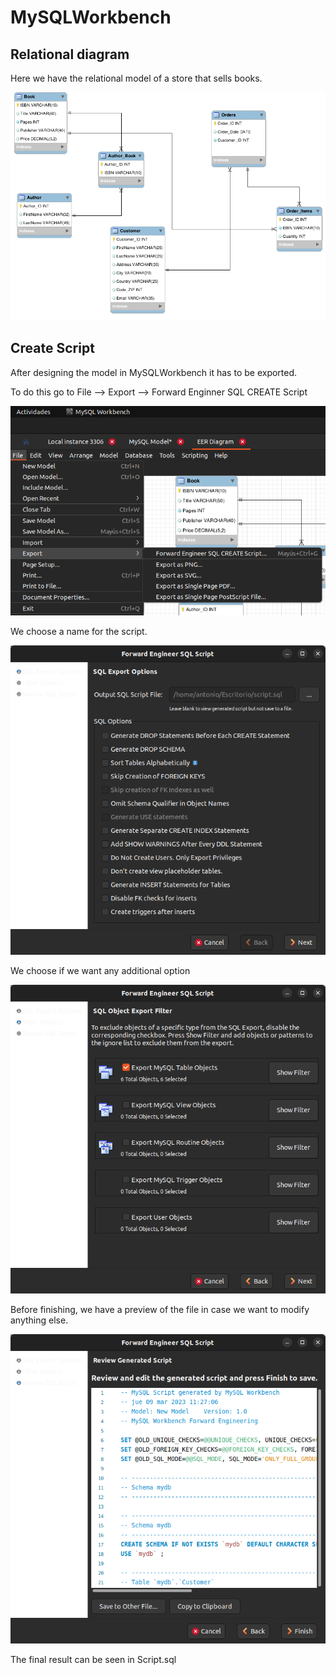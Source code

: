 
# MySQLWorkbench

## Relational diagram

Here we have the relational model of a store that sells books.

![RelationalDiagram](/images/Diagrama.png)

## Create Script

After designing the model in MySQLWorkbench it has to be exported.

To do this go to File --> Export --> Forward Enginner SQL CREATE Script

![StepOne](/images/Export.png)

We choose a name for the script.

![StepTwo](/images/ScriptName.png)

We choose if we want any additional option

![StepThree](/images/Filter.png)

Before finishing, we have a preview of the file in case we want to modify anything else.

![StepFour](/images/Preview.png)

The final result can be seen in Script.sql